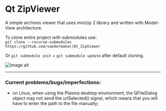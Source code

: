 # Qt ZipViewer
A simple archives viewer that uses minizip 2 library and written with Model-View architecture.

To clone entire project with submodules use:  
`git clone --recurse-submodules https://github.com/vaedermakar/Qt_ZipViewer`

Or `git submodule init` + `git submodule update` after default cloning.

![Image alt](https://github.com/vaedermakar/Qt_ZipViewer/raw/main/src/screenshots/screenshot.png)  

---
 ### Current problems/bugs/imperfections:  
- on Linux, when using the Plasma desktop environment, the QFileDialog object may not send the urlSelected() signal, which means that you will have to enter the path to the file manually;
